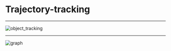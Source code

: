# Trajectory-tracking

---

![object_tracking](https://github.com/Abhey16/Trajectory-tracking/assets/132549463/8a4c7745-6485-4d71-899b-910b718738bb)

---

![graph](https://github.com/Abhey16/Trajectory-tracking/assets/132549463/8ad267c7-97bc-405c-99d3-3a0d739ca74b)
